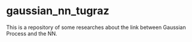 # gaussian_nn_tugraz
This is a repository of some researches about the link between Gaussian Process and the NN.
